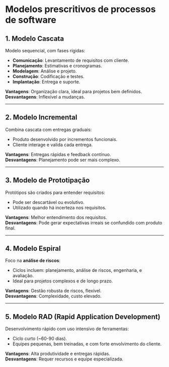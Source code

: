 # **Modelos prescritivos de processos de software**

## 1. Modelo Cascata

Modelo sequencial, com fases rígidas:

- **Comunicação**: Levantamento de requisitos com cliente.
- **Planejamento**: Estimativas e cronogramas.
- **Modelagem**: Análise e projeto.
- **Construção**: Codificação e testes.
- **Implantação**: Entrega e suporte.

**Vantagens**: Organização clara, ideal para projetos bem definidos.  
**Desvantagens**: Inflexível a mudanças.

---
## 2. Modelo Incremental

Combina cascata com entregas graduais:

- Produto desenvolvido por incrementos funcionais.
- Cliente interage e valida cada entrega.

**Vantagens**: Entregas rápidas e feedback contínuo.  
**Desvantagens**: Planejamento pode ser mais complexo.

---
## 3. Modelo de Prototipação

Protótipos são criados para entender requisitos:

- Pode ser descartável ou evolutivo.
- Utilizado quando há incerteza nos requisitos.

**Vantagens**: Melhor entendimento dos requisitos.  
**Desvantagens**: Pode gerar expectativas irreais se confundido com produto final.

---
## 4. Modelo Espiral

Foco na **análise de riscos**:

- Ciclos incluem: planejamento, análise de riscos, engenharia, e avaliação.
- Ideal para projetos complexos e de longo prazo.

**Vantagens**: Gestão robusta de riscos, flexível.  
**Desvantagens**: Complexidade, custo elevado.

---
## 5. Modelo RAD (Rapid Application Development)

Desenvolvimento rápido com uso intensivo de ferramentas:

- Ciclo curto (~60-90 dias).
- Equipes pequenas, bem treinadas, e com forte envolvimento do cliente.

**Vantagens**: Alta produtividade e entregas rápidas.  
**Desvantagens**: Requer recursos e equipe especializada.